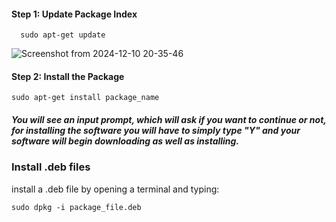 #### Step 1: Update Package Index


      sudo apt-get update
 ![Screenshot from 2024-12-10 20-35-46](https://github.com/user-attachments/assets/7556c45e-2fce-495b-9a12-77971c14326f)
####  Step 2: Install the Package



    sudo apt-get install package_name

##### You will see an input prompt, which will ask if you want to continue or not, for installing the software you will have to simply type "Y" and your software will begin downloading as well as installing.


### Install .deb files

install a .deb file by opening a terminal and typing:




    sudo dpkg -i package_file.deb
